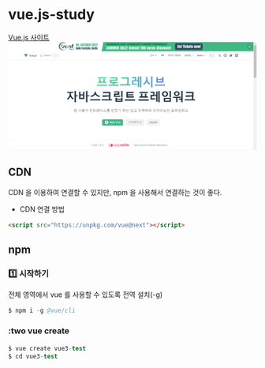 # vue.js-study
[Vue.js 사이트](https://v3-docs.vuejs-korea.org/)
![vuejs](./img/vuejs.png)
## CDN
CDN 을 이용하여 연결할 수 있지만, npm 을 사용해서 연결하는 것이 좋다.
- CDN 연결 방법
```html
<script src="https://unpkg.com/vue@next"></script>
```
## npm
### :one: 시작하기
전체 영역에서 vue 를 사용할 수 있도록 전역 설치(-g)
```s
$ npm i -g @vue/cli
```
### :two vue create
```s
$ vue create vue3-test
$ cd vue3-test
```